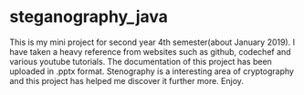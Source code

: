 # steganography_java
This is my mini project for second year 4th semester(about January 2019). I have taken a heavy reference from websites such as github, codechef and various youtube tutorials. The documentation of this project has been uploaded in .pptx format. Stenography is a interesting area of cryptography and this project has helped me discover it further more. Enjoy.
